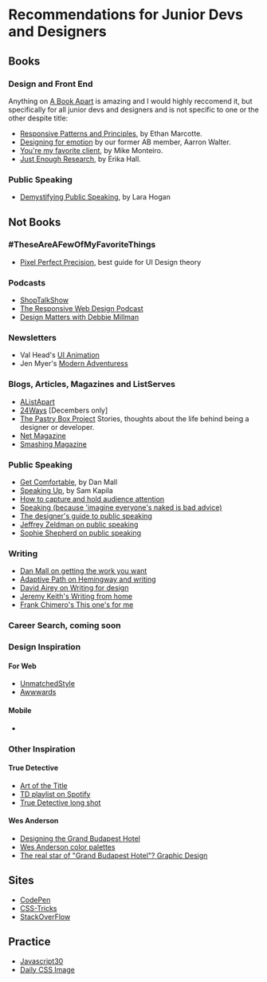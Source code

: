 # Recommendations for Junior Devs and Designers

## Books
### Design and Front End
Anything on [A Book Apart](http://www.abookapart.com) is amazing and I would highly reccomend it, but specifically for all junior devs and designers and is not specific to one or the other despite title:
* [Responsive Patterns and Principles](https://abookapart.com/products/responsive-design-patterns-principles), by Ethan Marcotte.
* [Designing for emotion](https://abookapart.com/products/designing-for-emotion) by our former AB member, Aarron Walter.
* [You're my favorite client](https://abookapart.com/products/youre-my-favorite-client), by Mike Monteiro.
* [Just Enough Research](https://abookapart.com/products/just-enough-research), by Erika Hall.

### Public Speaking
* [Demystifying Public Speaking](https://abookapart.com/products/demystifying-public-speaking), by Lara Hogan

## Not Books

### #TheseAreAFewOfMyFavoriteThings
* [Pixel Perfect Precision](), best guide for UI Design theory

### Podcasts
* [ShopTalkShow](http://shoptalkshow.com/)
* [The Responsive Web Design Podcast](http://responsivewebdesign.com/podcast/)
* [Design Matters with Debbie Millman](http://www.debbiemillman.com/designmatters/)

### Newsletters
* Val Head's [UI Animation](http://valhead.com/newsletter/)
* Jen Myer's [Modern Adventuress](http://tinyletter.com/jenmyers)

### Blogs, Articles, Magazines and ListServes
* [AListApart](http://www.alistapart.com)
* [24Ways](https://24ways.org/) [Decembers only]
* [The Pastry Box Project](https://the-pastry-box-project.net/) Stories, thoughts about the life behind being a designer or developer.
* [Net Magazine](http://www.creativebloq.com/net-magazine)
* [Smashing Magazine](https://www.smashingmagazine.com/)

### Public Speaking
* [Get Comfortable](http://danielmall.com/articles/get-comfortable/), by Dan Mall
* [Speaking Up](https://medium.com/@samkap/speaking-up-25c29576574#.bdex2lwti), by Sam Kapila
* [How to capture and hold audience attention](http://www.inc.com/sims-wyeth/how-to-capture-and-hold-audience-attention.html)
* [Speaking (because 'imagine everyone's naked is bad advice)](http://speaking.io/)
* [The designer's guide to public speaking](http://www.creativebloq.com/design/public-speaking-31411031)
* [Jeffrey Zeldman on public speaking](http://www.zeldman.com/2014/02/01/the-page-the-stage/)
* [Sophie Shepherd on public speaking](http://sophieshepherd.com/2013/07/public-speaking.html)

### Writing
*   [Dan Mall on getting the work you want](http://danielmall.com/articles/how-to-get-the-work-you-want/)
*   [Adaptive Path on Hemingway and writing](http://www.adaptivepath.com/ideas/writing-for-designers-be-like-papa/)
*   [David Airey on Writing for design](http://www.davidairey.com/writing-for-design/)
*   [Jeremy Keith's Writing from home](http://adactio.com/journal/6632/)
*   [Frank Chimero's This one's for me](http://frankchimero.com/blog/this-ones-for-me/)

### Career Search, coming soon

### Design Inspiration

#### For Web
* [UnmatchedStyle](http://unmatchedstyle.com/gallery)
* [Awwwards](http://awwwards.com)


#### Mobile
*


### Other Inspiration
#### True Detective
*   [Art of the Title](http://www.artofthetitle.com/title/true-detective/)
*   [TD playlist on Spotify](https://play.spotify.com/user/1163710959/playlist/0EJ7r6YKPD3QIVDa1gycsw)
*   [True Detective long shot](http://www.huffingtonpost.com/2014/02/13/true-detective-6-minute-continuous-shot_n_4778934.html)

#### Wes Anderson
*   [Designing the Grand Budapest Hotel](http://www.creativereview.co.uk/cr-blog/2014/march/grand-budapest-hotel)
*   [Wes Anderson color palettes](http://wesandersonpalettes.tumblr.com/)
*   [The real star of "Grand Budapest Hotel"? Graphic Design](http://www.fastcodesign.com/3027566/the-real-star-of-the-grand-budapest-hotel-graphic-design)

## Sites
* [CodePen](http://www.codepen.io)
* [CSS-Tricks](http://www.css-tricks.com)
* [StackOverFlow](http://www.stackoverflow.com)

## Practice
* [Javascript30]()
* [Daily CSS Image](http://dailycssimages.com/)
